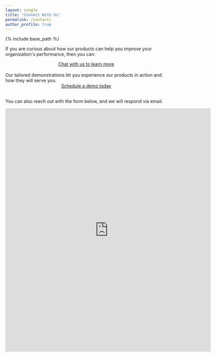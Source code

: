 ```yaml
---
layout: single
title: "Connect With Us"
permalink: /contact/
author_profile: true
---
```


{% include base_path %}

<!-- I added `style="font-weight:bold; text-align:center; display:block" ` after a and before href to
* make the hyperlinks bold
* center the text

Alt: use <center></center> around "a" and set class="btn btn--inluminare" to make a centered button
-->
If you are curious about how our products can help you improve your organization's performance, then you can:
<!-- Calendly link widget begin -->
<link href="https://assets.calendly.com/assets/external/widget.css" rel="stylesheet">
<script src="https://assets.calendly.com/assets/external/widget.js" type="text/javascript" async></script>
<center>
<a class="btn btn--inluminare" href="" onclick="Calendly.initPopupWidget({url: 'https://calendly.com/fjsantam/30min?hide_gdpr_banner=1&primary_color=f49040'});return false;">Chat with us to learn more</a>
</center>
<!-- Calendly link widget end -->
<br>
Our tailored demonstrations let you experience our products in action and how they will serve you. 
<!-- Calendly link widget begin -->
<link href="https://assets.calendly.com/assets/external/widget.css" rel="stylesheet">
<script src="https://assets.calendly.com/assets/external/widget.js" type="text/javascript" async></script>
<center>
<a class="btn btn--inluminare" href="" onclick="Calendly.initPopupWidget({url: 'https://calendly.com/fjsantam/product-demo?hide_gdpr_banner=1&primary_color=515aa8'});return false;">Schedule a demo today</a>
</center>
<!-- Calendly link widget end -->

<br>

You can also reach out with the form below, and we will respond via email. 

<iframe src="https://docs.google.com/forms/d/e/1FAIpQLSd_teY6EVCpwvbGZojmPpWMb1DntoWPQdD4m7QF83CCPmDNLQ/viewform?embedded=true" width="640" height="760" frameborder="0" marginheight="0" marginwidth="0">Loading…</iframe>

<!-- Calendly inline widget begin -->
<!-- 
<div class="calendly-inline-widget" data-url="https://calendly.com/fjsantam?hide_landing_page_details=1&hide_gdpr_banner=1&primary_color=515aa8" style="min-width:320px;height:700px;"></div>
<script type="text/javascript" src="https://assets.calendly.com/assets/external/widget.js" async></script>
 -->
<!-- Calendly inline widget end -->
